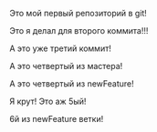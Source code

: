Это мой первый репозиторий в git!

Это я делал для второго коммита!!!

А это уже третий коммит!

А это четвертый из мастера!

А это четвертый из newFeature!

Я крут! Это аж 5ый!

6й из newFeature ветки!

